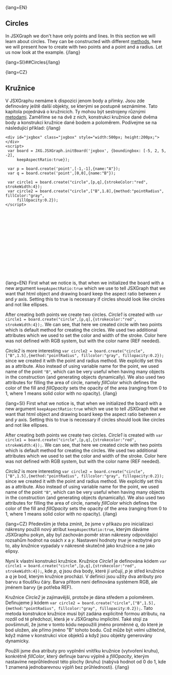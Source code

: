 {lang=EN}
## Circles

In JSXGraph we don't have only points and lines. In this section we will learn about circles. They can be constructed 
with different [methods](https://jsxgraph.uni-bayreuth.de/docs/symbols/JXG.Circle.html#method), here we will present how to
 create with two points and a point and a radius. 
Let us now look at the example.
{/lang}

{lang=SI}##Circles{/lang}

{lang=CZ}
## Kružnice

V JSXGraphu nemáme k dispozici jenom body a přímky. Jsou zde definovány ještě další objekty, se kterými se postupně seznámíme.
Tato kapitola pojednává o kružnicích. Ty mohou být sestrojeny různými [metodami](https://jsxgraph.uni-bayreuth.de/docs/symbols/JXG.Circle.html#method). 
Zaměříme se na dvě z nich, konstrukci kružnice dané dvěma body a konstrukci kružnice dané bodem a poloměrem.
Podívejme se na následující příklad:
{/lang}

```JS
<div id="jxgbox" class="jxgbox" style="width:500px; height:200px;"></div>
<script>
 var board = JXG.JSXGraph.initBoard('jxgbox', {boundingbox: [-5, 2, 5, -2],
     keepAspectRatio:true});

 var p = board.create('point',[-1,-1],{name:"A"});
 var q = board.create('point',[0,0],{name:"B"});

 var circle1 = board.create("circle",[p,q],{strokeColor:"red", strokeWidth:4});
 var circle2 = board.create("circle",["B",1.8],{method:"pointRadius", fillColor:"gray", 
     fillOpacity:0.2});
</script>
```


<div id="jxgbox" class="jxgbox" style="width:500px; height:200px;"></div>
<script>
 var board = JXG.JSXGraph.initBoard('jxgbox', {boundingbox: [-5, 2, 5, -2],keepAspectRatio:true});
 var p = board.create('point',[-1,-1],{name:"A"});
 var q = board.create('point',[0,0],{name:"B"});
 var circle1 = board.create("circle",[p,q],{strokeColor:"red", strokeWidth:4});
 var circle2 = board.create("circle",["B",1.8],{method:"pointRadius", fillColor:"gray", fillOpacity:0.2});
</script>

{lang=EN}
First what we notice is, that when we initialized the board with a new argument `keepAspectRatio:true` which we use
to tell JSXGraph that we want that html object and drawing board keep the aspect ratio between $x$ and $y$ axis. Setting this to
true is necessary if circles should look like circles and not like ellipses. 

After creating both points we create two circles. _Circle1_ is created with `var circle1 = board.create("circle",[p,q],{strokecolor:"red", strokeWidth:4});`.
We can see, that here we created circle with two points which is default method for creating the circles. We used 
two additional attributes which we used to set the color and width of the stroke. Color here was not defined with 
RGB system, but with the color name (REF needed). 

_Circle2_ is more interesting `var circle2 = board.create("circle",["B",1.5],{method:"pointRadius", fillcolor:"gray", fillopacity:0.2});`
since we created it with the point and radius method. We explicitly set this as a attribute.
Also instead of using variable name for the point, we used name of the point `"B"`, which can be very useful when having 
many objects in the construction (and generating objects dynamically). We also used two attributes for filling the area of circle,
namely _fillColor_ which defines the color of the fill and _fillOpacity_ sets the opacity of the area (ranging from $0$ to $1$, where $1$ means solid color with no opacity).
{/lang}

{lang=SI}
First what we notice is, that when we initialized the board with a new argument `keepAspectRatio:true` which we use
to tell JSXGraph that we want that html object and drawing board keep the aspect ratio between $x$ and $y$ axis. Setting this to
true is necessary if circles should look like circles and not like ellipses. 

After creating both points we create two circles. _Circle1_ is created with `var circle1 = board.create("circle",[p,q],{strokecolor:"red", strokeWidth:4});`.
We can see, that here we created circle with two points which is default method for creating the circles. We used 
two additional attributes which we used to set the color and width of the stroke. Color here was not defined with 
RGB system, but with the color name (REF needed). 

_Circle2_ is more interesting `var circle2 = board.create("circle",["B",1.5],{method:"pointRadius", fillcolor:"gray", fillopacity:0.2});`
since we created it with the point and radius method. We explicitly set this as a attribute.
Also instead of using variable name for the point, we used name of the point `"B"`, which can be very useful when having 
many objects in the construction (and generating objects dynamically). We also used two attributes for filling the area of circle,
namely _fillColor_ which defines the color of the fill and _fillOpacity_ sets the opacity of the area (ranging from $0$ to $1$, where $1$ means solid color with no opacity).
{/lang}

{lang=CZ}
Především je třeba zmínit, že jsme v příkazu pro inicializaci nákresny použili nový atribut `keepAspectRatio:true`, kterým
dáváme JSXGraphu pokyn, aby byl zachován poměr stran nákresny odpovídající rozsahům hodnot na osách $x$ a $y$.
Nastavení hodnoty *true* je nezbytné pro to, aby kružnice vypadaly v nákresně skutečně jako kružnice a ne jako elipsy. 

Nyní k vlastní konstrukci kružnice. Kružnice _Circle1_ je definována kódem `var circle1 = board.create("circle",[p,q],{strokecolor:"red", strokeWidth:4});`,
kde *p*, *q* jsou dva body, které jí určují, *p* je střed kružnice a *q* je bod, kterým kružnice prochází. V definici jsou užity dva 
atributy pro barvu a tloušťku čáry. Barva přitom není definována systémem RGB, ale jménem barvy (je potřeba REF). 

Kružnice _Circle2_ je zajímavější, protože je dána středem a poloměrem. Definujeme ji kódem
`var circle2 = board.create("circle",["B",1.5],{method:"pointRadius", fillcolor:"gray", fillopacity:0.2});`.
Tato metoda konstrukce kružnice musí být zadána explicitně formou atributu, na rozdíl od té předchozí, která je v JSXGraphu implicitní.
Také stojí za povšimnutí, že jsme v tomto kódu nepoužili jméno proměnné *q*, do které je bod uložen, ale přímo jméno "B" tohoto bodu.
Což může být velmi užitečné, když máme v konstrukci více objektů a když jsou objekty generovány dynamicky. 

Použili jsme dva atributy pro vyplnění vnitřku kružnice (vytvoření kruhu), konkrétně _fillColor_, který definuje barvu
výplně a _fillOpacity_, kterým nastavíme neprůhlednost této plochy (kruhu) 
(nabývá hodnot od $0$ do $1$, kde $1$ znamená jednobarevnou výplň bez průhlednosti).
{/lang}



